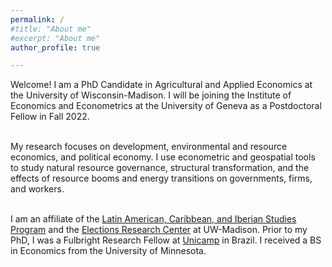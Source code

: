 ```yaml
---
permalink: /
#title: "About me"
#excerpt: "About me"
author_profile: true

---
```


Welcome! I am a PhD Candidate in Agricultural and Applied Economics at the University of Wisconsin-Madison. I will be joining the Institute of Economics and Econometrics at the University of Geneva as a Postdoctoral Fellow in Fall 2022. 
<br/>
<br/>

My research focuses on development, environmental and resource economics, and political economy. I use econometric and geospatial tools to study natural resource governance, structural transformation, and the effects of resource booms and energy transitions on governments, firms, and workers.  <br/>
<br/>

I am an affiliate of the [Latin American, Caribbean, and Iberian Studies Program]( https://lacis.wisc.edu/) and the [Elections Research Center](https://elections.wisc.edu/) at UW-Madison. Prior to my PhD, I was a Fulbright Research Fellow at [Unicamp](https://www.eco.unicamp.br/nea/) in Brazil. I received a BS in Economics from the University of Minnesota.



